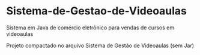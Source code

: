 # Sistema-de-Gestao-de-Videoaulas
Sistema em Java de comércio eletrônico para vendas de cursos em videoaulas

Projeto compactado no arquivo Sistema de Gestão de Videoaulas (sem Jar)
